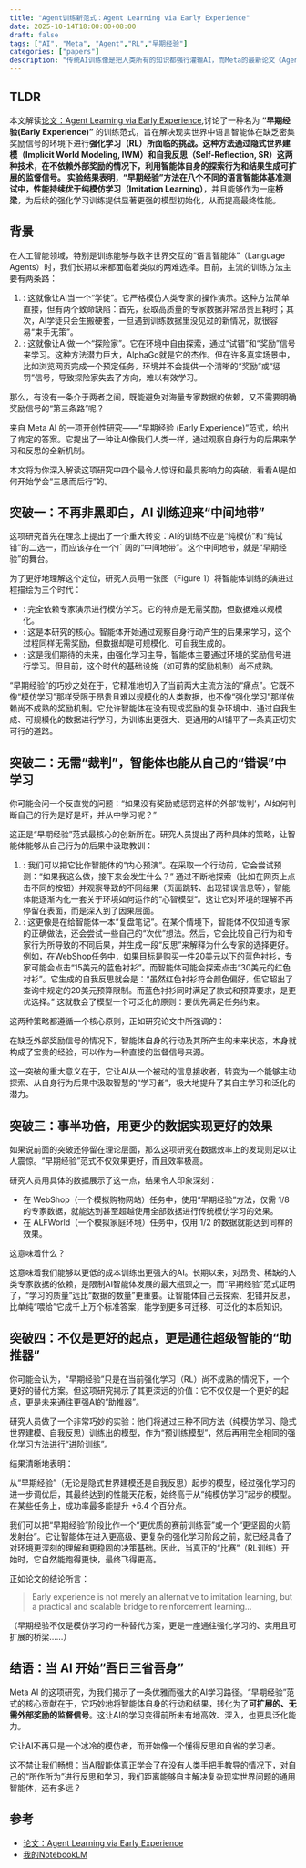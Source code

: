 ```yaml
---
title: "Agent训练新范式：Agent Learning via Early Experience"
date: 2025-10-14T18:00:00+08:00
draft: false
tags: ["AI", "Meta", "Agent","RL","早期经验"]
categories: ["papers"]
description: "传统AI训练像是把人类所有的知识都强行灌输AI，而Meta的最新论文《Agent Learning via Early Experience》为我们展示了一条训练AI智能体的新路径: 可扩展、无需奖励的实用范式，通过将智能体自身的行为和结果转化为强大的监督信号，显著提升了AI的性能、数据效率和泛化能力。"
---
```


## TLDR
本文解读[论文：Agent Learning via Early Experience](https://arxiv.org/pdf/2510.08558),讨论了一种名为 **“早期经验(Early Experience)”** 的训练范式，旨在解决现实世界中语言智能体在缺乏密集奖励信号的环境下进行**强化学习（RL）**所面临的挑战。这种方法通过**隐式世界建模（Implicit World Modeling, IWM）**和**自我反思（Self-Reflection, SR）**这两种技术，在不依赖外部奖励的情况下，利用智能体自身的探索行为和结果生成可扩展的监督信号。
实验结果表明，“早期经验”方法在八个不同的语言智能体基准测试中，性能持续优于纯**模仿学习（Imitation Learning）**，并且能够作为一座**桥梁**，为后续的强化学习训练提供显著更强的模型初始化，从而提高最终性能。

## 背景
在人工智能领域，特别是训练能够与数字世界交互的“语言智能体”（Language Agents）时，我们长期以来都面临着类似的两难选择。目前，主流的训练方法主要有两条路：

1. <b><style color="blue">模仿学习 (Imitation Learning)</style></b>: 这就像让AI当一个“学徒”。它严格模仿人类专家的操作演示。这种方法简单直接，但有两个致命缺陷：首先，获取高质量的专家数据非常昂贵且耗时；其次，AI学徒只会生搬硬套，一旦遇到训练数据里没见过的新情况，就很容易“束手无策”。
2. <b><style color="blue">强化学习 (Reinforcement Learning)</style></b>: 这就像让AI做一个“探险家”。它在环境中自由探索，通过“试错”和“奖励”信号来学习。这种方法潜力巨大，AlphaGo就是它的杰作。但在许多真实场景中，比如浏览网页完成一个预定任务，环境并不会提供一个清晰的“奖励”或“惩罚”信号，导致探险家失去了方向，难以有效学习。

那么，有没有一条介于两者之间，既能避免对海量专家数据的依赖，又不需要明确奖励信号的“第三条路”呢？

来自 Meta AI 的一项开创性研究——“早期经验 (Early Experience)”范式，给出了肯定的答案。它提出了一种让AI像我们人类一样，通过观察自身行为的后果来学习和反思的全新机制。

本文将为你深入解读这项研究中四个最令人惊讶和最具影响力的突破，看看AI是如何开始学会“三思而后行”的。

## 突破一：不再非黑即白，AI 训练迎来“中间地带”

这项研究首先在理念上提出了一个重大转变：AI的训练不应是“纯模仿”和“纯试错”的二选一，而应该存在一个广阔的“中间地带”。这个中间地带，就是“早期经验”的舞台。

为了更好地理解这个定位，研究人员用一张图（Figure 1）将智能体训练的演进过程描绘为三个时代：

* <b><style color="blue">人类数据时代(Era of Human Data)</style></b> : 完全依赖专家演示进行模仿学习。它的特点是无需奖励，但数据难以规模化。
* <b><style color="blue">早期经验时代 (Early Experience Era)</style></b> : 这是本研究的核心。智能体开始通过观察自身行动产生的后果来学习，这个过程同样无需奖励，但数据却是可规模化、可自我生成的。
* <b><style color="blue">经验时代 (Era of Experience)</style></b> : 这是我们期待的未来，由强化学习主导，智能体主要通过环境的奖励信号进行学习。但目前，这个时代的基础设施（如可靠的奖励机制）尚不成熟。

“早期经验”的巧妙之处在于，它精准地切入了当前两大主流方法的“痛点”。它既不像“模仿学习”那样受限于昂贵且难以规模化的人类数据，也不像“强化学习”那样依赖尚不成熟的奖励机制。它允许智能体在没有现成奖励的复杂环境中，通过自我生成、可规模化的数据进行学习，为训练出更强大、更通用的AI铺平了一条真正切实可行的道路。

## 突破二：无需“裁判”，智能体也能从自己的“错误”中学习

你可能会问一个反直觉的问题：“如果没有奖励或惩罚这样的外部‘裁判’，AI如何判断自己的行为是好是坏，并从中学习呢？”

这正是“早期经验”范式最核心的创新所在。研究人员提出了两种具体的策略，让智能体能够从自己行为的后果中汲取教训：

1. <b><style color="blue">隐式世界建模 (Implicit World Modeling)</style></b>: 我们可以把它比作智能体的“内心预演”。在采取一个行动前，它会尝试预测：“如果我这么做，接下来会发生什么？” 通过不断地探索（比如在网页上点击不同的按钮）并观察导致的不同结果（页面跳转、出现错误信息等），智能体能逐渐内化一套关于环境如何运作的“心智模型”。这让它对环境的理解不再停留在表面，而是深入到了因果层面。
2. <b><style color="blue">自我反思 (Self-Reflection)</style></b>: 这更像是在给智能体一本“复盘笔记”。在某个情境下，智能体不仅知道专家的正确做法，还会尝试一些自己的“次优”想法。然后，它会比较自己行为和专家行为所导致的不同后果，并生成一段“反思”来解释为什么专家的选择更好。例如，在WebShop任务中，如果目标是购买一件20美元以下的蓝色衬衫，专家可能会点击“15美元的蓝色衬衫”。而智能体可能会探索点击“30美元的红色衬衫”。它生成的自我反思就会是：“虽然红色衬衫符合颜色偏好，但它超出了查询中规定的20美元预算限制。而蓝色衬衫同时满足了款式和预算要求，是更优选择。” 这就教会了模型一个可泛化的原则：要优先满足任务约束。

这两种策略都遵循一个核心原则，正如研究论文中所强调的：

在缺乏外部奖励信号的情况下，智能体自身的行动及其所产生的未来状态，本身就构成了宝贵的经验，可以作为一种直接的监督信号来源。

这一突破的重大意义在于，它让AI从一个被动的信息接收者，转变为一个能够主动探索、从自身行为后果中汲取智慧的“学习者”，极大地提升了其自主学习和泛化的潜力。

## 突破三：事半功倍，用更少的数据实现更好的效果

如果说前面的突破还停留在理论层面，那么这项研究在数据效率上的发现则足以让人震惊。“早期经验”范式不仅效果更好，而且效率极高。

研究人员用具体的数据展示了这一点，结果令人印象深刻：

* 在 WebShop（一个模拟购物网站）任务中，使用“早期经验”方法，仅需 1/8 的专家数据，就能达到甚至超越使用全部数据进行传统模仿学习的效果。
* 在 ALFWorld（一个模拟家庭环境）任务中，仅用 1/2 的数据就能达到同样的效果。

这意味着什么？

这意味着我们能够以更低的成本训练出更强大的AI。长期以来，对昂贵、稀缺的人类专家数据的依赖，是限制AI智能体发展的最大瓶颈之一。而“早期经验”范式证明了，“学习的质量”远比“数据的数量”更重要。让智能体自己去探索、犯错并反思，比单纯“喂给”它成千上万个标准答案，能学到更多可迁移、可泛化的本质知识。

## 突破四：不仅是更好的起点，更是通往超级智能的“助推器”

你可能会认为，“早期经验”只是在当前强化学习（RL）尚不成熟的情况下，一个更好的替代方案。但这项研究揭示了其更深远的价值：它不仅仅是一个更好的起点，更是未来通往更强AI的“助推器”。

研究人员做了一个非常巧妙的实验：他们将通过三种不同方法（纯模仿学习、隐式世界建模、自我反思）训练出的模型，作为“预训练模型”，然后再用完全相同的强化学习方法进行“进阶训练”。

结果清晰地表明：

从“早期经验”（无论是隐式世界建模还是自我反思）起步的模型，经过强化学习的进一步调优后，其最终达到的性能天花板，始终高于从“纯模仿学习”起步的模型。在某些任务上，成功率最多能提升 +6.4 个百分点。

我们可以把“早期经验”阶段比作一个“更优质的赛前训练营”或一个“更坚固的火箭发射台”。它让智能体在进入更高级、更复杂的强化学习阶段之前，就已经具备了对环境更深刻的理解和更稳固的决策基础。因此，当真正的“比赛”（RL训练）开始时，它自然能跑得更快，最终飞得更高。

正如论文的结论所言：

>Early experience is not merely an alternative to imitation learning, but a practical and scalable bridge to reinforcement learning...

（早期经验不仅是模仿学习的一种替代方案，更是一座通往强化学习的、实用且可扩展的桥梁……）

## 结语：当 AI 开始“吾日三省吾身”

Meta AI 的这项研究，为我们揭示了一条优雅而强大的AI学习路径。“早期经验”范式的核心贡献在于，它巧妙地将智能体自身的行动和结果，转化为了**可扩展的、无需外部奖励的监督信号**。这让AI的学习变得前所未有地高效、深入，也更具泛化能力。

它让AI不再只是一个冰冷的模仿者，而开始像一个懂得反思和自省的学习者。

这不禁让我们畅想：当AI智能体真正学会了在没有人类手把手教导的情况下，对自己的“所作所为”进行反思和学习，我们距离能够自主解决复杂现实世界问题的通用智能体，还有多远？


## 参考
- [论文：Agent Learning via Early Experience](https://arxiv.org/pdf/2510.08558)
- [我的NotebookLM](https://notebooklm.google.com/notebook/86ca5ccc-3156-4ea7-aef2-b9116b5dc9d2)